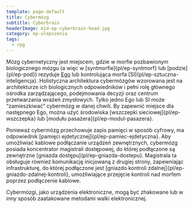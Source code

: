 ```yaml
---
template: page-default
title: Cybermózg
subtitle: Cyberbrain
headerImage: mid-ep-cyberbrain-head.jpg
category: ep-ulepszenia
tags:
  - rpg
---
```

Mózg cybernetyczny jest miejscem, gdzie w morfie pozbawionym biologicznego mózgu (a więc w [syntmorfie]{pl/ep-syntmorf} lub [podzie]{pl/ep-pod}) rezyduje [Ego](#) lub kontrolująca morfa [SI]{pl/ep-sztuczna-inteligencja}. Holistyczna architektura cybermózgów wzorowana jest na architekturze ich biologicznych odpowiedników i pełni rolę głównego ośrodka zarządzającego, podejmowania decyzji oraz centrum przetwarzania wrażeń zmysłowych. Tylko jedno Ego lub SI może “zamieszkiwać” cybermózg w danej chwili. By zapewnić miejsce dla następnego Ego, można użyć środowiska [wszczepki sieciowej]{pl/ep-wszczepka} lub [modułu pasażera]{pl/ep-modul-pasazera}.

Ponieważ cybermózg przechowuje zapis pamięci w sposób cyfrowy, ma odpowiednik [pamięci ejdetycznej]{pl/ep-pamiec-ejdetyczna}. Aby umożliwiać kablowe podłączanie urządzeń zewnętrznych, cybermózg posiada koncentrator magistrali dostępowej, do której podłączone są zewnętrzne [gniazda dostępu]{pl/ep-gniazda-dostepu}. Magistrala ta obsługuje również komunikację inicjowaną z drugiej strony, zapewniając infrastrukturę, do której podłączone jest [gniazdo kontroli zdalnej]{pl/ep-gniazdo-zdalnej-kontroli}, umożliwiające przejęcie kontroli nad morfem poprzez podłączenie kablowe.

Cybermózgi, jako urządzenia elektroniczne, mogą być zhakowane lub w inny sposób zaatakowane metodami walki elektronicznej.

